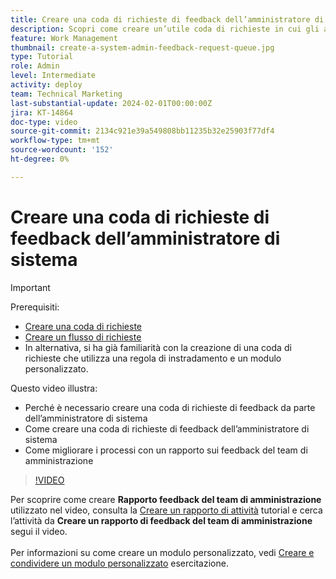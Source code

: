 ```yaml
---
title: Creare una coda di richieste di feedback dell’amministratore di sistema
description: Scopri come creare un’utile coda di richieste in cui gli amministratori possono ottenere feedback sui flussi di lavoro e sui processi.
feature: Work Management
thumbnail: create-a-system-admin-feedback-request-queue.jpg
type: Tutorial
role: Admin
level: Intermediate
activity: deploy
team: Technical Marketing
last-substantial-update: 2024-02-01T00:00:00Z
jira: KT-14864
doc-type: video
source-git-commit: 2134c921e39a549808bb11235b32e25903f77df4
workflow-type: tm+mt
source-wordcount: '152'
ht-degree: 0%

---
```


# Creare una coda di richieste di feedback dell’amministratore di sistema

>[!IMPORTANT]
>
>Prerequisiti:
>
>* [Creare una coda di richieste](https://experienceleague.adobe.com/docs/workfront-learn/tutorials-workfront/manage-work/request-queues/create-a-request-queue.html)
>* [Creare un flusso di richieste](https://experienceleague.adobe.com/docs/workfront-learn/tutorials-workfront/manage-work/request-queues/create-a-request-flow.html)
>* In alternativa, si ha già familiarità con la creazione di una coda di richieste che utilizza una regola di instradamento e un modulo personalizzato.

Questo video illustra:

* Perché è necessario creare una coda di richieste di feedback da parte dell’amministratore di sistema
* Come creare una coda di richieste di feedback dell’amministratore di sistema
* Come migliorare i processi con un rapporto sui feedback del team di amministrazione

>[!VIDEO](https://video.tv.adobe.com/v/3427124/?quality=12&learn=on)

Per scoprire come creare **Rapporto feedback del team di amministrazione** utilizzato nel video, consulta la [Creare un rapporto di attività](https://experienceleague.adobe.com/docs/workfront-learn/tutorials-workfront/reporting/basic-reporting/create-a-task-report.html?lang=en) tutorial e cerca l’attività da **Creare un rapporto di feedback del team di amministrazione** segui il video.
<br>
<br>
Per informazioni su come creare un modulo personalizzato, vedi [Creare e condividere un modulo personalizzato](https://experienceleague.adobe.com/docs/workfront-learn/tutorials-workfront/custom-data/custom-forms/custom-forms-creating-and-sharing-a-custom-form.html) esercitazione.
